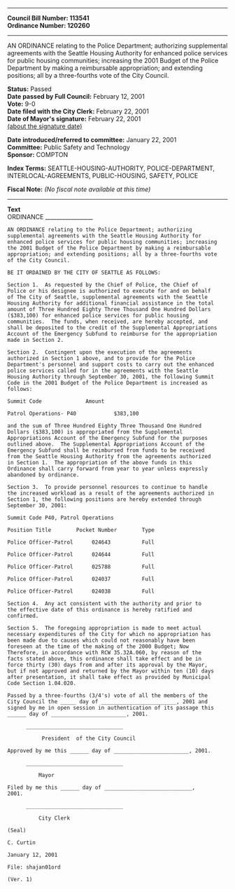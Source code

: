 * * * * *  
  
**Council Bill Number: [](#h0)[](#h2)113541**   
**Ordinance Number: 120260**  
  
* * * * *  
  
AN ORDINANCE relating to the Police Department; authorizing supplemental agreements with the Seattle Housing Authority for enhanced police services for public housing communities; increasing the 2001 Budget of the Police Department by making a reimbursable appropriation; and extending positions; all by a three-fourths vote of the City Council.  
  
**Status:** Passed   
**Date passed by Full Council:** February 12, 2001   
**Vote:** 9-0   
**Date filed with the City Clerk:** February 22, 2001   
**Date of Mayor's signature:** February 22, 2001   
[(about the signature date)](/~public/approvaldate.htm)   
  
  
**Date introduced/referred to committee:** January 22, 2001   
**Committee:** Public Safety and Technology   
**Sponsor:** COMPTON   
  
**Index Terms:** SEATTLE-HOUSING-AUTHORITY, POLICE-DEPARTMENT, INTERLOCAL-AGREEMENTS, PUBLIC-HOUSING, SAFETY, POLICE  
  
**Fiscal Note:** *(No fiscal note available at this time)*  
  
* * * * *  
  
**Text**  
    ORDINANCE _________________  
  
    AN ORDINANCE relating to the Police Department; authorizing  
    supplemental agreements with the Seattle Housing Authority for  
    enhanced police services for public housing communities; increasing  
    the 2001 Budget of the Police Department by making a reimbursable  
    appropriation; and extending positions; all by a three-fourths vote  
    of the City Council.  
  
    BE IT ORDAINED BY THE CITY OF SEATTLE AS FOLLOWS:  
  
    Section 1.  As requested by the Chief of Police, the Chief of  
    Police or his designee is authorized to execute for and on behalf  
    of The City of Seattle, supplemental agreements with the Seattle  
    Housing Authority for additional financial assistance in the total  
    amount of Three Hundred Eighty Three Thousand One Hundred Dollars  
    ($383,100) for enhanced police services for public housing  
    communities.  The funds, when received, are hereby accepted, and  
    shall be deposited to the credit of the Supplemental Appropriations  
    Account of the Emergency Subfund to reimburse for the appropriation  
    made in Section 2.  
  
    Section 2.  Contingent upon the execution of the agreements  
    authorized in Section 1 above, and to provide for the Police  
    Department's personnel and support costs to carry out the enhanced  
    police services called for in the agreements with the Seattle  
    Housing Authority through September 30, 2001, the following Summit  
    Code in the 2001 Budget of the Police Department is increased as  
    follows:  
  
    Summit Code              Amount  
  
    Patrol Operations- P40            $383,100  
  
    and the sum of Three Hundred Eighty Three Thousand One Hundred  
    Dollars ($383,100) is appropriated from the Supplemental  
    Appropriations Account of the Emergency Subfund for the purposes  
    outlined above.  The Supplemental Appropriations Account of the  
    Emergency Subfund shall be reimbursed from funds to be received  
    from the Seattle Housing Authority from the agreements authorized  
    in Section 1.  The appropriation of the above funds in this  
    Ordinance shall carry forward from year to year unless expressly  
    abandoned by ordinance.  
  
    Section 3.  To provide personnel resources to continue to handle  
    the increased workload as a result of the agreements authorized in  
    Section 1, the following positions are hereby extended through  
    September 30, 2001:  
  
    Summit Code P40, Patrol Operations  
  
    Position Title        Pocket Number        Type  
  
    Police Officer-Patrol      024643          Full  
  
    Police Officer-Patrol      024644          Full  
  
    Police Officer-Patrol      025788          Full  
  
    Police Officer-Patrol      024037          Full  
  
    Police Officer-Patrol      024038          Full  
  
    Section 4.  Any act consistent with the authority and prior to  
    the effective date of this ordinance is hereby ratified and  
    confirmed.  
  
    Section 5.  The foregoing appropriation is made to meet actual  
    necessary expenditures of the City for which no appropriation has  
    been made due to causes which could not reasonably have been  
    foreseen at the time of the making of the 2000 Budget; Now  
    Therefore, in accordance with RCW 35.32A.060, by reason of the  
    facts stated above, this ordinance shall take effect and be in  
    force thirty (30) days from and after its approval by the Mayor,  
    but if not approved and returned by the Mayor within ten (10) days  
    after presentation, it shall take effect as provided by Municipal  
    Code Section 1.04.020.  
  
    Passed by a three-fourths (3/4's) vote of all the members of the  
    City Council the _____ day of ________________________, 2001 and  
    signed by me in open session in authentication of its passage this  
    ______ day of ________________________, 2001.  
  
          _______________________________  
  
               President  of the City Council  
  
    Approved by me this ______ day of ________________________, 2001.  
  
          _______________________________  
  
              Mayor  
  
    Filed by me this ______ day of ____________________________,  
    2001.  
  
          _______________________________  
  
              City Clerk  
  
    (Seal)  
  
    C. Curtin  
  
    January 12, 2001  
  
    File: shajan01ord  
  
    (Ver. 1)  
